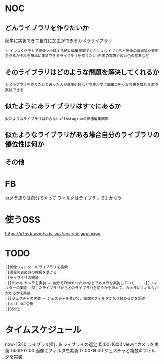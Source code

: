# NOC

## どんライブラリを作りたいか

簡単に実装できて自在に加工ができるカメラライブラリ

	* インスタグラムで画像を投稿する時に編集画面で左右にスワイプすると画像の雰囲気を変更できるがそれを簡単に実装できるライブラリを作りたい→白黒の写真や淡い色の写真など
	
## そのライブラリはどのような問題を解決してくれるか

	カメラアプリを作りたいと思った人が画像処理などを使わずに簡単に色々な写真を撮れるUIを実装できる
	
## 似たようにあライブラリはすでにあるか


	似たようなライブラリは知らないがInstagramの画像編集画面
## 似たようなライブラリがある場合自分のライブラリの優位性は何か

	
## その他
	
# FB
カメラ周りは自分でやって
フィルタはライブラリでまかなう

# 使うOSS
https://github.com/cats-oss/android-gpuimage

# TODO
	[]画像フィルターのライブラリを検索
	[]開発の進め方の教授を受ける
	[]ライブラリの開発
	-[]Viewにカメラを実装 → 自分でTextureViewなどでカメラを実装していく	-[]フィルターの実装 →探したライブラリからどのライブラリを使うかを決めて、カメラにフィルタがかかるかを実装
	-[]ジェスチャの実装 → ジェスチャを書いて、画像のフィルタが切り替わるかを記述
	[]githubに公開
	[]OSS化

	
# タイムスケジュール
now-15:00 ライブラリ探し & ライブライの選定
15:00-16:00 viewにカメラを実装
16:00-17:00 画像にフィルタを実装
17:00-19:00 ジェスチャと複数のフィルタを実装\

